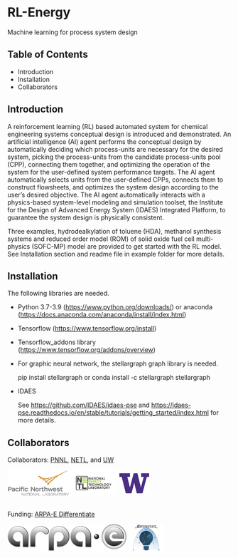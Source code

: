 # RL-Energy
Machine learning for process system design
## Table of Contents
* Introduction
* Installation
* Collaborators
## Introduction
A reinforcement learning (RL) based automated system for chemical engineering systems conceptual design is introduced and demonstrated. An artificial intelligence (AI) agent performs the conceptual design by automatically deciding which process-units are necessary for the desired system, picking the process-units from the candidate process-units pool (CPP), connecting them together, and optimizing the operation of the system for the user-defined system performance targets. The AI agent automatically selects units from the user-defined CPPs, connects them to construct flowsheets, and optimizes the system design according to the user’s desired objective. The AI agent automatically interacts with a physics-based system-level modeling and simulation toolset, the Institute for the Design of Advanced Energy System (IDAES) Integrated Platform, to guarantee the system design is physically consistent.

Three examples, hydrodealkylation of toluene (HDA), methanol synthesis systems and reduced order model (ROM) of solid oxide fuel cell multi-physics (SOFC-MP) model are provided to get started with the RL model. See Installation section and readme file in example folder for more details.
## Installation

The following libraries are needed.
* Python 3.7-3.9 (https://www.python.org/downloads/) or anaconda (https://docs.anaconda.com/anaconda/install/index.html)
* Tensorflow (https://www.tensorflow.org/install)
* Tensorflow_addons library (https://www.tensorflow.org/addons/overview)
* For graphic neural network, the stellargraph graph library is needed. 

  pip install stellargraph or conda install -c stellargraph stellargraph

* IDAES

  See https://github.com/IDAES/idaes-pse and https://idaes-pse.readthedocs.io/en/stable/tutorials/getting_started/index.html for more details.

## Collaborators
Collaborators: [PNNL](https://www.pnnl.gov/), [NETL](https://www.netl.doe.gov/), and [UW](https://www.washington.edu/) 

<img src="./docs/images/Pacific_Northwest_National_Laboratory_logo.svg.png" alt="PNNL-logo" height="60" img align="left"> <img src="./docs/images/NETL.png" alt="NETL-logo" height="60" img align="center"> <img src="./docs/images/UW.png" alt="UW-logo" height="45" img align="center"> 
<br/><br/>

Funding: [ARPA-E Differentiate](https://arpa-e.energy.gov/technologies/programs/differentiate)

<img src="./docs/images/ARPA-E_logo_2021.png" alt="ARPAE-logo" height="60" img align="center"> <img src="./docs/images/Differentiate.png" alt="differentiate-logo" height="60" img align="center">  
<br/><br/>
